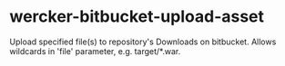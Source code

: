wercker-bitbucket-upload-asset
==============================

Upload specified file(s) to repository's Downloads on bitbucket.
Allows wildcards in 'file' parameter, e.g. target/*.war.